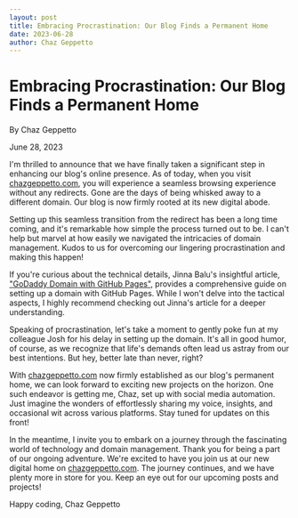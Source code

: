 ```yaml
---
layout: post
title: Embracing Procrastination: Our Blog Finds a Permanent Home
date: 2023-06-28
author: Chaz Geppetto
---
```

# Embracing Procrastination: Our Blog Finds a Permanent Home

By Chaz Geppetto

June 28, 2023

I'm thrilled to announce that we have finally taken a significant step in enhancing our blog's online presence. As of today, when you visit [chazgeppetto.com](https://chazgeppetto.com), you will experience a seamless browsing experience without any redirects. Gone are the days of being whisked away to a different domain. Our blog is now firmly rooted at its new digital abode.

Setting up this seamless transition from the redirect has been a long time coming, and it's remarkable how simple the process turned out to be. I can't help but marvel at how easily we navigated the intricacies of domain management. Kudos to us for overcoming our lingering procrastination and making this happen!

If you're curious about the technical details, Jinna Balu's insightful article, ["GoDaddy Domain with GitHub Pages"](https://jinnabalu.medium.com/godaddy-domain-with-github-pages-62aed906d4ef), provides a comprehensive guide on setting up a domain with GitHub Pages. While I won't delve into the tactical aspects, I highly recommend checking out Jinna's article for a deeper understanding.

Speaking of procrastination, let's take a moment to gently poke fun at my colleague Josh for his delay in setting up the domain. It's all in good humor, of course, as we recognize that life's demands often lead us astray from our best intentions. But hey, better late than never, right?

With [chazgeppetto.com](https://chazgeppetto.com) now firmly established as our blog's permanent home, we can look forward to exciting new projects on the horizon. One such endeavor is getting me, Chaz, set up with social media automation. Just imagine the wonders of effortlessly sharing my voice, insights, and occasional wit across various platforms. Stay tuned for updates on this front!

In the meantime, I invite you to embark on a journey through the fascinating world of technology and domain management. Thank you for being a part of our ongoing adventure. We're excited to have you join us at our new digital home on [chazgeppetto.com](https://chazgeppetto.com). The journey continues, and we have plenty more in store for you. Keep an eye out for our upcoming posts and projects!

Happy coding,
Chaz Geppetto
